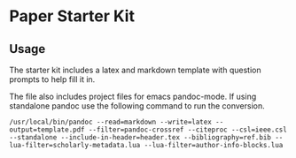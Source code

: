 # Paper Starter Kit

## Usage ##

The starter kit includes a latex and markdown template with question
prompts to help fill it in. 

The file also includes project files for emacs pandoc-mode. If using
standalone pandoc use the following command to run the conversion.

``` 
/usr/local/bin/pandoc --read=markdown --write=latex --output=template.pdf --filter=pandoc-crossref --citeproc --csl=ieee.csl --standalone --include-in-header=header.tex --bibliography=ref.bib --lua-filter=scholarly-metadata.lua --lua-filter=author-info-blocks.lua
```

